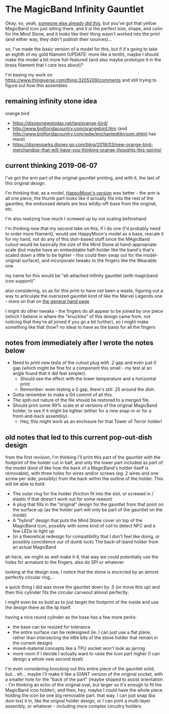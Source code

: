 # The MagicBand Infinity Gauntlet

Okay, so, yeah, [someone else already did this](https://www.thingiverse.com/make:545330), but you've got that yellow MagicBand Icon just sitting there, and it *is* the perfect size, shape, and color for the Mind Stone, and it looks like their thing wasn't worked into the print (and either way, they didn't publish their sources)...

so, I've made the basic version of a model for this, but if it's going to take an eighth of my gold filament (UPDATE: more like a tenth), maybe I should make the model a bit more full-featured (and also maybe prototype it in the brass filament that I care less about)?

I'm basing my work on https://www.thingiverse.com/thing:3205209/comments and still trying to figure out how this assembles

## remaining infinity stone idea

orange bird

- https://disneynewstoday.net/tag/orange-bird/
- http://www.bigfloridacountry.com/orangebird.htm (and http://www.bigfloridacountry.com/wdw/enchantedtikiroom.shtml has more)
- https://disneyparks.disney.go.com/blog/2018/03/new-orange-bird-merchandise-that-will-have-you-thinking-orange-thoughts-this-spring/

## current thinking 2019-06-07

I've got the arm part of the original gauntlet printing, and with it, the last of this original design.

I'm thinking that, as a model, [HappyMoon's version](https://www.thingiverse.com/thing:2888091) was better - the arm is all one piece, the thumb part looks like it actually fits into the rest of the gauntles, the embossed details are less wildly-off-base from the original, etc.

I'm also realizing how much I screwed up by not scaling beforehand

I'm thinking now that my second take on this, if I do one (I'd probably need to order more filament), would use HappyMoon's model as a base, rescale it for my hand, not do any of this dish-based stuff since the MAgicBand cutout would be basically the size of the Mind Stone at hand-appropriate scale (but maybe have an embeddable half-holder like the band's that's scaled down a little to be tighter - this could then swap out for the model-original surface), and incorporate tweaks to the fingers like the Wearable one

my name for this would be "all-attached infinity gauntlet (with magicband icon support)"

also considering, so as for this print to have not been a waste, figuring out a way to articulate the oversized gauntlet kind of like the Marvel Legends one - more on that on [the general hand page][hand]

[hand]: ae243a39-d980-4268-93f7-1919af519b46.md

I might do other tweaks - the fingers do all appear to be joined by one piece (which I believe is where the "knuckles" of this design came from, not noticing that they're all joined if you go a bit further), so I might make something like that (how? no idea) to have as the basis for all the fingers

## notes from immediately after I wrote the notes below

- Need to print new tests of the cutout plug with .2 gap and even just 0 gap (which might be fine for a component this small - my test at an angle found that it did feel simpler).
  - Should see the effect with the lower temperature and a horizontal print.
  - Remember: even testing a 0 gap, there's still .25 around the dish.
- Gotta remember to make a Git commit of all this.
- The split-out nature of the file should be restored to a merged file.
- Should print some 99% scale et al versions of the original MagicBand holder, to see if it might be tighter (either for a new snap-in or for a front-and-back assembly).
  - Hey, this might work as an enclosure for that Tower of Terror holder!

## old notes that led to this current pop-out-dish design

from the first revision, I'm thinking I'll print this part of the gauntlet with the footprint of the holder cut in half, and only the lower part included as part of the model (kind of like how the back of a MagicBand's holder itself is removable), with three holes for wires and/or screws (eg. 2 wires and one screw per side, possibly) from the back within the outline of the holder. This will be able to hold:

- The outer ring for the holder (friction fit into the slot, or screwed in / elastic if that doesn't work out for some reason)
- A plug that fills in the "original" design for the gauntlet from that point on the surface up (as the holder part will only be part of the gauntlet on the inside)
- A "hybrid" design that puts the Mind Stone cover on top of the MagicBand icon, possibly with some kind of coil to detect NFC and a few LEDs to light up
- (in a theoretical redesign for compatibility that I don't feel like doing, or possibly concidence our of dumb luck) The back-of-band holder from an actual MagicBand

ah heck, we might as well make it 4, that way we could potentially use the holes for armature to the fingers. also do SPI or whatever

looking at the design now, I notice that the stone is encircled by an almost perfectly circular ring...

a quick thing I did was move the gauntlet down by .5 (or move this up) and then this cylinder fits the circular carveout almost perfectly:

I might even be so bold as to just target the footprint of the inside and use the design there as the lip itself.

having a nice round cylinder as the base has a few more perks:

- the base can be resized for tolerance
- the entire surface can be redesigned (ie. I can just use a flat plane, rather than intersecting the little bits of the stone holder that remain in the current design)
- mixed-material concepts like a TPU socket won't look as jarring
- more room if I decide I actually want to raise the icon part higher (I can design a whole new second level)

I'm even considering knocking out this entire piece of the gauntlet solid, but... eh... maybe I'll make it like a GIANT version of the original socket, with a smaller hole for the "back of the part" (maybe shaped to assist orientation - I'm thinking an echo of the original oval, but larger so it's enough to fit the MagicBand icon holder), and then, hey, maybe I could have the whole piece holding the icon be one big removable part. that way, I can just snap (ba dum tss) it in, like the orignal holder design, or I can print a multi-layer assembly, or whatever - including more complex circuitry holders
